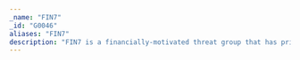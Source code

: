```yaml
---
_name: "FIN7"
_id: "G0046"
aliases: "FIN7"
description: "FIN7 is a financially-motivated threat group that has primarily targeted the U.S. retail, restaurant, and hospitality sectors since mid-2015. They often use point-of-sale malware. A portion of FIN7 was run out of a front company called Combi Security. FIN7 is sometimes referred to as Carbanak Group, but these appear to be two groups using the same Carbanak malware and are therefore tracked separately.    "
---
```

